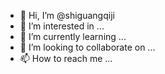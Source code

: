 - 👋 Hi, I’m @shiguangqiji
- 👀 I’m interested in ...
- 🌱 I’m currently learning ...
- 💞️ I’m looking to collaborate on ...
- 📫 How to reach me ...

<!---
shiguangqiji/shiguangqiji is a ✨ special ✨ repository because its `README.md` (this file) appears on your GitHub profile.
You can click the Preview link to take a look at your changes.
--->
